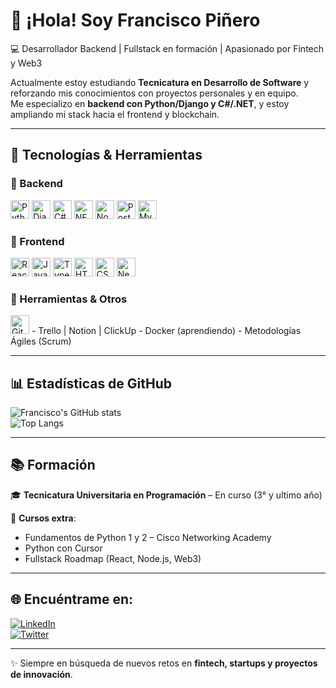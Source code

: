 # 👋 ¡Hola! Soy Francisco Piñero  

💻 Desarrollador Backend | Fullstack en formación | Apasionado por Fintech y Web3  

Actualmente estoy estudiando **Tecnicatura en Desarrollo de Software** y reforzando mis conocimientos con proyectos personales y en equipo.  
Me especializo en **backend con Python/Django y C#/.NET**, y estoy ampliando mi stack hacia el frontend y blockchain.  

---

## 🚀 Tecnologías & Herramientas  

### 🔹 Backend  
<img src="https://cdn.jsdelivr.net/gh/devicons/devicon/icons/python/python-original.svg" alt="Python" width="30" height="30"/> <img src="https://cdn.jsdelivr.net/gh/devicons/devicon/icons/django/django-plain.svg" alt="Django" width="30" height="30"/> <img src="https://cdn.jsdelivr.net/gh/devicons/devicon/icons/csharp/csharp-original.svg" alt="C#" width="30" height="30"/> <img src="https://cdn.jsdelivr.net/gh/devicons/devicon/icons/dotnetcore/dotnetcore-original.svg" alt=".NET" width="30" height="30"/> <img src="https://cdn.jsdelivr.net/gh/devicons/devicon/icons/nodejs/nodejs-original.svg" alt="Node.js" width="30" height="30"/> <img src="https://cdn.jsdelivr.net/gh/devicons/devicon/icons/postgresql/postgresql-original.svg" alt="PostgreSQL" width="30" height="30"/> <img src="https://cdn.jsdelivr.net/gh/devicons/devicon/icons/mysql/mysql-original.svg" alt="MySQL" width="30" height="30"/>

### 🔹 Frontend  
<img src="https://cdn.jsdelivr.net/gh/devicons/devicon/icons/react/react-original.svg" alt="React" width="30" height="30"/> <img src="https://cdn.jsdelivr.net/gh/devicons/devicon/icons/javascript/javascript-original.svg" alt="JavaScript" width="30" height="30"/> <img src="https://cdn.jsdelivr.net/gh/devicons/devicon/icons/typescript/typescript-original.svg" alt="TypeScript" width="30" height="30"/> <img src="https://cdn.jsdelivr.net/gh/devicons/devicon/icons/html5/html5-original.svg" alt="HTML5" width="30" height="30"/> <img src="https://cdn.jsdelivr.net/gh/devicons/devicon/icons/css3/css3-original.svg" alt="CSS3" width="30" height="30"/> <img src="https://cdn.jsdelivr.net/gh/devicons/devicon/icons/nextjs/nextjs-original.svg" alt="Next.js" width="30" height="30"/> 

### 🔹 Herramientas & Otros  
<img src="https://cdn.jsdelivr.net/gh/devicons/devicon/icons/git/git-original.svg" alt="Git" width="30" height="30"/>
- Trello | Notion | ClickUp  
- Docker (aprendiendo)  
- Metodologías Ágiles (Scrum)   

---

## 📊 Estadísticas de GitHub  

![Francisco's GitHub stats](https://github-readme-stats.vercel.app/api?username=frannpineroo&show_icons=true&theme=radical)  
![Top Langs](https://github-readme-stats.vercel.app/api/top-langs/?username=frannpineroo&layout=compact&theme=radical)  

---

## 📚 Formación  

🎓 **Tecnicatura Universitaria en Programación** – En curso  (3° y ultimo año)

📘 **Cursos extra**:  
- Fundamentos de Python 1 y 2 – Cisco Networking Academy  
- Python con Cursor
- Fullstack Roadmap (React, Node.js, Web3)  

---

## 🌐 Encuéntrame en:  

[![LinkedIn](https://img.shields.io/badge/LinkedIn-0077B5?style=for-the-badge&logo=linkedin&logoColor=white)](https://www.linkedin.com/in/frannpinero/)  
[![Twitter](https://img.shields.io/badge/Twitter-1DA1F2?style=for-the-badge&logo=twitter&logoColor=white)](https://x.com/frannpinero)   

---

✨ Siempre en búsqueda de nuevos retos en **fintech, startups y proyectos de innovación**.

